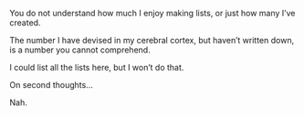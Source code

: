 <!-- #SQUARK live! index!
| dest = lists
| index = lists
-->

You do not understand how much I enjoy making lists, or just how many I’ve created.

The number I have devised in my cerebral cortex, but haven’t written down, is a number you cannot comprehend.

I could list all the lists here, but I won’t do that.

On second thoughts...

Nah.


<!-- #SQUARK index~ -->
